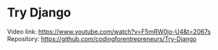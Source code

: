 # Try Django

Video link: https://www.youtube.com/watch?v=F5mRW0jo-U4&t=2067s
Repository: https://github.com/codingforentrepreneurs/Try-Django

